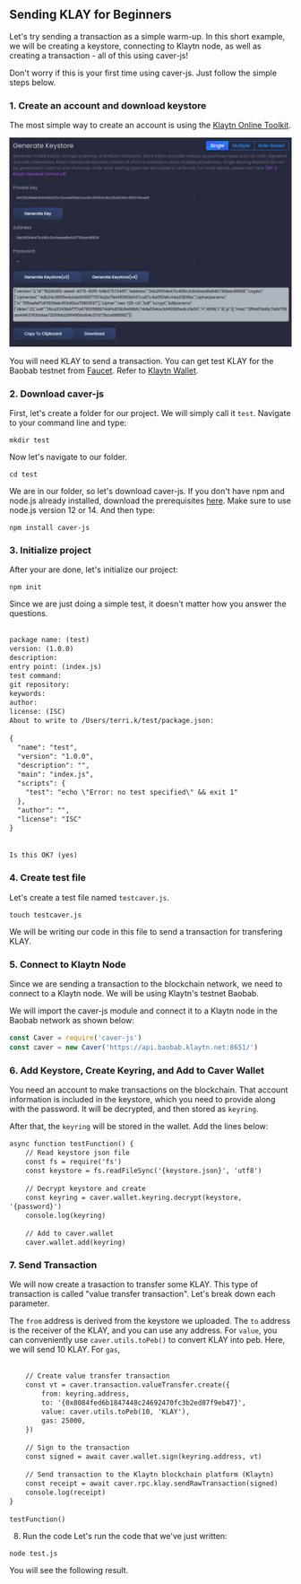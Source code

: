 ## Sending KLAY for Beginners <a id="sending-klay-at-a-glance"></a>

Let's try sending a transaction as a simple warm-up. In this short example, we will be creating a keystore, connecting to Klaytn node, as well as creating a transaction - all of this using caver-js!

Don't worry if this is your first time using caver-js. Just follow the simple steps below.
 
### 1. Create an account and download keystore <a id="1.-create-an-account-and-download-keystore"></a>
The most simple way to create an account is using the [Klaytn Online Toolkit](https://klaytn.github.io/klaytn-online-toolkit/misc/generateKeystore).

![](../images/keystore.png)

You will need KLAY to send a transaction. You can get test KLAY for the Baobab testnet from [Faucet](https://baobab.wallet.klaytn.foundation/faucet). Refer to [Klaytn Wallet](../../../toolkit/klaytn-wallet.md#how-to-receive-baobab-testnet-klay).

### 2. Download caver-js <a id="2.-download-caver-js"></a>

First, let's create a folder for our project. We will simply call it   `test`. Navigate to your command line and type:

```
mkdir test
```

Now let's navigate to our folder.

```
cd test
```

We are in our folder, so let's download caver-js. If you don't have npm and node.js already installed, download the prerequisites [here](). Make sure to use node.js version 12 or 14. And then type:

```
npm install caver-js
```

### 3. Initialize project <a id="3.-initialize-project"></a>

After your are done, let's initialize our project:

```
npm init
```

Since we are just doing a simple test, it doesn't matter how you answer the questions.

```

package name: (test) 
version: (1.0.0) 
description: 
entry point: (index.js) 
test command: 
git repository: 
keywords: 
author: 
license: (ISC) 
About to write to /Users/terri.k/test/package.json:

{
  "name": "test",
  "version": "1.0.0",
  "description": "",
  "main": "index.js",
  "scripts": {
    "test": "echo \"Error: no test specified\" && exit 1"
  },
  "author": "",
  "license": "ISC"
}


Is this OK? (yes)
```

### 4. Create test file <a id="4.-create-test-file"></a>

Let's create a test file named `testcaver.js`.

``` 
touch testcaver.js
```

We will be writing our code in this file to send a transaction for transfering KLAY.


### 5. Connect to Klaytn Node <a id="5.-connect-to-klaytn-node"></a> 

Since we are sending a transaction to the blockchain network, we need to connect to a Klaytn node. We will be using Klaytn's testnet Baobab.

We will import the caver-js module and connect it to a Klaytn node in the Baobab network as shown below:

```javascript
const Caver = require('caver-js')
const caver = new Caver('https://api.baobab.klaytn.net:8651/')
```

### 6. Add Keystore, Create Keyring, and Add to Caver Wallet <a id="6.-add-keystore-create-keyring-and-add-to-caver-wallet"></a> 

You need an account to make transactions on the blockchain. That account information is included in the keystore, which you need to provide along with the password. It will be decrypted, and then stored as `keyring`.

After that, the `keyring` will be stored in the wallet. Add the lines below:

```
async function testFunction() {
    // Read keystore json file
    const fs = require('fs')
	const keystore = fs.readFileSync('{keystore.json}', 'utf8')

	// Decrypt keystore and create
	const keyring = caver.wallet.keyring.decrypt(keystore, '{password}')
	console.log(keyring)

    // Add to caver.wallet
	caver.wallet.add(keyring)
```

### 7. Send Transaction <a id="7.-send-transaction"></a> 

We will now create a trasaction to transfer some KLAY. This type of transaction is called "value transfer transaction". Let's break down each parameter.

The `from` address is derived from the keystore we uploaded. The `to` address is the receiver of the KLAY, and you can use any address. For `value`, you can conveniently use `caver.utils.toPeb()` to convert KLAY into peb. Here, we will send 10 KLAY. For `gas`, 

```
	
	// Create value transfer transaction
	const vt = caver.transaction.valueTransfer.create({
		from: keyring.address,
		to: '{0x8084fed6b1847448c24692470fc3b2ed87f9eb47}',
		value: caver.utils.toPeb(10, 'KLAY'),
		gas: 25000,
	})

	// Sign to the transaction
	const signed = await caver.wallet.sign(keyring.address, vt)

	// Send transaction to the Klaytn blockchain platform (Klaytn)
	const receipt = await caver.rpc.klay.sendRawTransaction(signed)
	console.log(receipt)
}

testFunction()
```

8. Run the code
Let's run the code that we've just written:

```
node test.js
```

You will see the following result.